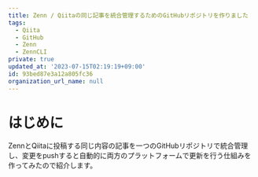 ```yaml
---
title: Zenn / Qiitaの同じ記事を統合管理するためのGitHubリポジトリを作りました
tags:
  - Qiita
  - GitHub
  - Zenn
  - ZennCLI
private: true
updated_at: '2023-07-15T02:19:19+09:00'
id: 93bed87e3a12a805fc36
organization_url_name: null
---
```


# はじめに

ZennとQiitaに投稿する同じ内容の記事を一つのGitHubリポジトリで統合管理し、変更をpushすると自動的に両方のプラットフォームで更新を行う仕組みを作ってみたので紹介します。
